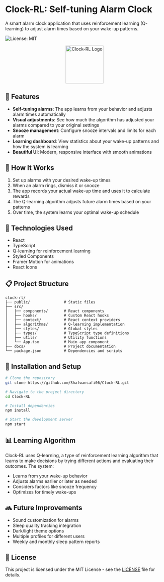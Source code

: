 # Clock-RL: Self-tuning Alarm Clock

A smart alarm clock application that uses reinforcement learning (Q-learning) to adjust alarm times based on your wake-up patterns.

![License: MIT](https://img.shields.io/badge/License-MIT-blue.svg)

<p align="center">
  <img src="public/logo192.png" alt="Clock-RL Logo" width="120">
</p>

## 🚀 Features

- **Self-tuning alarms**: The app learns from your behavior and adjusts alarm times automatically
- **Visual adjustments**: See how much the algorithm has adjusted your alarms compared to your original settings
- **Snooze management**: Configure snooze intervals and limits for each alarm
- **Learning dashboard**: View statistics about your wake-up patterns and how the system is learning
- **Beautiful UI**: Modern, responsive interface with smooth animations

## 🧠 How It Works

1. Set up alarms with your desired wake-up times
2. When an alarm rings, dismiss it or snooze
3. The app records your actual wake-up time and uses it to calculate rewards
4. The Q-learning algorithm adjusts future alarm times based on your patterns
5. Over time, the system learns your optimal wake-up schedule

## 🔧 Technologies Used

- React
- TypeScript
- Q-learning for reinforcement learning
- Styled Components
- Framer Motion for animations
- React Icons

## 📋 Project Structure

```
clock-rl/
├── public/               # Static files
├── src/
│   ├── components/       # React components
│   ├── hooks/            # Custom React hooks
│   ├── context/          # React context providers
│   ├── algorithms/       # Q-learning implementation
│   ├── styles/           # Global styles
│   ├── types/            # TypeScript type definitions
│   ├── utils/            # Utility functions
│   └── App.tsx           # Main app component
├── docs/                 # Project documentation
└── package.json          # Dependencies and scripts
```

## 🚀 Installation and Setup

```bash
# Clone the repository
git clone https://github.com/Shafwansafi06/Clock-RL.git

# Navigate to the project directory
cd Clock-RL

# Install dependencies
npm install

# Start the development server
npm start
```

## 📊 Learning Algorithm

Clock-RL uses Q-learning, a type of reinforcement learning algorithm that learns to make decisions by trying different actions and evaluating their outcomes. The system:

- Learns from your wake-up behavior
- Adjusts alarms earlier or later as needed
- Considers factors like snooze frequency
- Optimizes for timely wake-ups

## 🔜 Future Improvements

- Sound customization for alarms
- Sleep quality tracking integration
- Dark/light theme options
- Multiple profiles for different users
- Weekly and monthly sleep pattern reports

## 📄 License

This project is licensed under the MIT License - see the [LICENSE](LICENSE) file for details. 